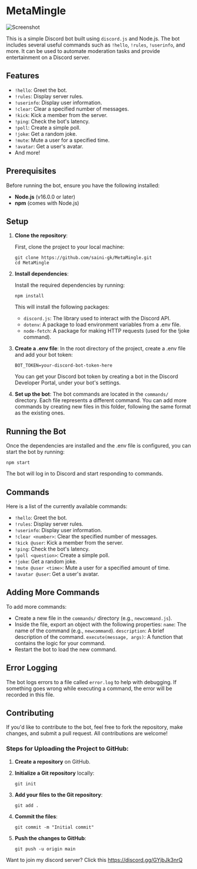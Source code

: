 # MetaMingle

![Screenshot](https://github.com/saini-gk/MetaMingle/blob/main/Working%20Screenshots/Working%20SS.png)


This is a simple Discord bot built using `discord.js` and Node.js. The bot includes several useful commands such as `!hello`, `!rules`, `!userinfo`, and more. It can be used to automate moderation tasks and provide entertainment on a Discord server.

## Features

- `!hello`: Greet the bot.
- `!rules`: Display server rules.
- `!userinfo`: Display user information.
- `!clear`: Clear a specified number of messages.
- `!kick`: Kick a member from the server.
- `!ping`: Check the bot's latency.
- `!poll`: Create a simple poll.
- `!joke`: Get a random joke.
- `!mute`: Mute a user for a specified time.
- `!avatar`: Get a user's avatar.
- And more!

## Prerequisites

Before running the bot, ensure you have the following installed:

- **Node.js** (v16.0.0 or later)
- **npm** (comes with Node.js)

## Setup

1. **Clone the repository**:

   First, clone the project to your local machine:

   ```
   git clone https://github.com/saini-gk/MetaMingle.git
   cd MetaMingle
   ```
2. **Install dependencies**:

   Install the required dependencies by running:
   ```
   npm install
   ```
   This will install the following packages:
   - `discord.js`: The library used to interact with the Discord API.
   - `dotenv`: A package to load environment variables from a .env file.
   - `node-fetch`: A package for making HTTP requests (used for the !joke command).

3. **Create a .env file**:
   In the root directory of the project, create a .env file and add your bot token:
   ```
   BOT_TOKEN=your-discord-bot-token-here
   ```
   You can get your Discord bot token by creating a bot in the Discord Developer Portal, under your bot's settings.

4. **Set up the bot**:
   The bot commands are located in the `commands/` directory. Each file represents a different command. You can add more commands by creating new files in this folder, following the same format as the existing ones.

## Running the Bot
Once the dependencies are installed and the .env file is configured, you can start the bot by running:
```
npm start
```
The bot will log in to Discord and start responding to commands.

## Commands

Here is a list of the currently available commands:

- `!hello`: Greet the bot.
- `!rules`: Display server rules.
- `!userinfo`: Display user information.
- `!clear <number>`: Clear the specified number of messages.
- `!kick @user`: Kick a member from the server.
- `!ping`: Check the bot's latency.
- `!poll <question>`: Create a simple poll.
- `!joke`: Get a random joke.
- `!mute @user <time>`: Mute a user for a specified amount of time.
- `!avatar @user`: Get a user's avatar.

## Adding More Commands
To add more commands:

- Create a new file in the `commands/` directory (e.g., `newcommand.js`).
- Inside the file, export an object with the following properties:
  `name`: The name of the command (e.g., `newcommand`).
  `description`: A brief description of the command.
  `execute(message, args)`: A function that contains the logic for your command.
- Restart the bot to load the new command.

## Error Logging
The bot logs errors to a file called `error.log` to help with debugging. If something goes wrong while executing a command, the error will be recorded in this file.

## Contributing
If you'd like to contribute to the bot, feel free to fork the repository, make changes, and submit a pull request. All contributions are welcome!

### Steps for Uploading the Project to GitHub:

1. **Create a repository** on GitHub.
2. **Initialize a Git repository** locally:
   ```
   git init
   ```
3. **Add your files to the Git repository**:
   ```
   git add .
   ```
4. **Commit the files**:
   ```
   git commit -m "Initial commit"
   ```

5. **Push the changes to GitHub**:
   ```
   git push -u origin main
   ```

Want to join my discord server? 
Click this https://discord.gg/GYjbJk3nrQ 
